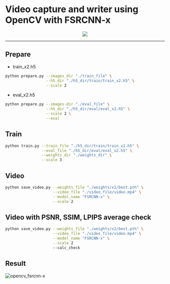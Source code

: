 
# Video capture and writer using OpenCV with FSRCNN-x


<center><img src="https://user-images.githubusercontent.com/72849922/122023411-79950d80-ce02-11eb-88b7-9b34aa37b311.PNG"></center>

-----


## Prepare

- train_x2.h5

```bash
python prepare.py --images_dir "./train_file" \
                  --h5_dir "./h5_dir/train/train_x2.h5" \
                  --scale 2
```

- eval_x2.h5

```bash
python prepare.py --images-dir "./eval_file" \
                  --h5_dir "./h5_dir/eval/eval_x2.h5" \
                  --scale 2 \
                  --eval
```

## Train


```bash
python train.py --train_file "./h5_dir/train/train_x2.h5" \
                --eval_file "./h5_dir/eval/eval_x2.h5" \
                --weights_dir "./weights_dir" \
                --scale 3               
```

## Video

```bash
python save_video.py --weights_file "./weights/x2/best.pth" \
                     --video_file "./video_file/video.mp4" \
                     --model_name "FSRCNN-x" \
                     --scale 2
```


## Video with PSNR, SSIM, LPIPS average check

```bash
python save_video.py --weights_file "./weights/x2/best.pth" \
                     --video_file "./video_file/video.mp4" \
                     --model_name "FSRCNN-x" \
                     --scale 2
                     --calc_check
```

## Result
![opencv_fsrcnn-x](https://user-images.githubusercontent.com/72849922/122024681-9ed64b80-ce03-11eb-8564-102d6fd693ba.gif)




